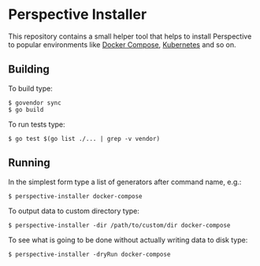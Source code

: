 # Perspective Installer
This repository contains a small helper tool that helps to install Perspective to popular environments like [Docker Compose](https://docs.docker.com/compose/), [Kubernetes](http://kubernetes.io/) and so on.

## Building
To build type:
```
$ govendor sync
$ go build
```
To run tests type:
```
$ go test $(go list ./... | grep -v vendor)
```

## Running
In the simplest form type a list of generators after command name, e.g.:
```
$ perspective-installer docker-compose
```
To output data to custom directory type:
```
$ perspective-installer -dir /path/to/custom/dir docker-compose
```
To see what is going to be done without actually writing data to disk type:
```
$ perspective-installer -dryRun docker-compose
```